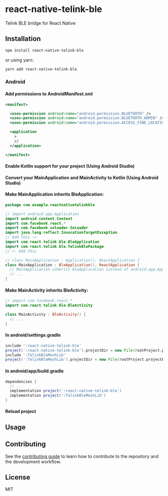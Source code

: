 # react-native-telink-ble

Telink BLE bridge for React Native

## Installation

```sh
npm install react-native-telink-ble
```

or using yarn:

```sh
yarn add react-native-telink-ble
```

### Android

#### Add permissions to AndroidManifest.xml

```xml
<manifest>

  <uses-permission android:name="android.permission.BLUETOOTH" />
  <uses-permission android:name="android.permission.BLUETOOTH_ADMIN" />
  <uses-permission android:name="android.permission.ACCESS_FINE_LOCATION" />

  <application
    >
    //
  </application>

</manifest>
```

#### Enable Kotlin support for your project (Using Android Studio)

#### Convert your MainApplication and MainActivity to Kotlin (Using Android Studio)

#### Make MainApplication inherits BleApplication:

```kotlin
package com.example.reactnativetelinkble

// import android.app.Application
import android.content.Context
import com.facebook.react.*
import com.facebook.soloader.SoLoader
import java.lang.reflect.InvocationTargetException
// Add this ->
import com.react.telink.ble.BleApplication
import com.react.telink.ble.TelinkBlePackage
// <- Add this

// class MainApplication : Application(), ReactApplication {
class MainApplication : BleApplication(), ReactApplication {
  // MainApplication inherits BleApplication instead of android.app.Application
  // ...
}
```

#### Make MainActivity inherits BleActivity:

```kotlin
// import com.facebook.react.*
import com.react.telink.ble.BleActivity

class MainActivity : BleActivity() {
  // ...
}

```

#### In android/settings.gradle

```gradle
include ':react-native-telink-ble'
project(':react-native-telink-ble').projectDir = new File(rootProject.projectDir, '../node_modules/react-native-telink-ble/android')
include ':TelinkBleMeshLib'
project(':TelinkBleMeshLib').projectDir = new File(rootProject.projectDir, '../node_modules/react-native-telink-ble/android/libs/TelinkBleMeshLib')
```

#### In android/app/build.gradle

```gradle
dependencies {
  // ...
  implementation project(':react-native-telink-ble')
  implementation project(':TelinkBleMeshLib')
}
```

#### Reload project

## Usage

## Contributing

See the [contributing guide](CONTRIBUTING.md) to learn how to contribute to the repository and the development workflow.

## License

MIT

